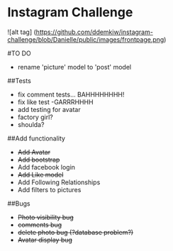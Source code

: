 Instagram Challenge
===================

![alt tag] (https://github.com/ddemkiw/instagram-challenge/blob/Danielle/public/images/frontpage.png)

#TO DO

  - rename 'picture' model to 'post' model

##Tests
  - fix comment tests... BAHHHHHHHH!
  - fix like test -GARRRHHHH
  - add testing for avatar
  - factory girl? 
  - shoulda? 

##Add functionality
  - ~~Add Avatar~~
  - ~~Add bootstrap~~
  - Add facebook login
  - ~~Add Like model~~
  - Add Following Relationships
  - Add filters to pictures

##Bugs
  - ~~Photo visibility bug~~
  - ~~comments bug~~
  - ~~delete photo bug (?database problem?)~~
  - ~~Avatar display bug~~




